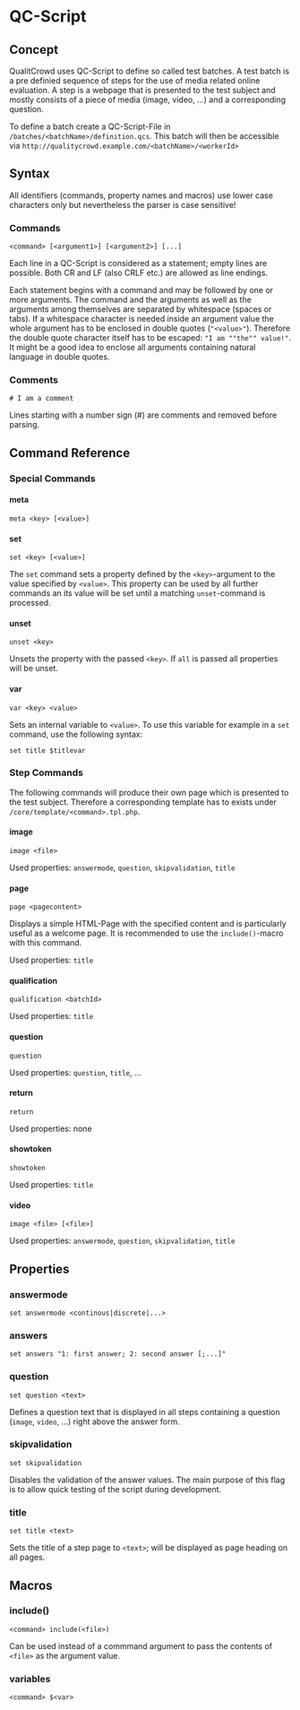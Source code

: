 # QC-Script

## Concept
QualitCrowd uses QC-Script to define so called test batches. A test batch is a pre definied sequence of steps for the use of media related online evaluation. A step is a webpage that is presented to the test subject and mostly consists of a piece of media (image, video, ...) and a corresponding question.

To define a batch create a QC-Script-File in `/batches/<batchName>/definition.qcs`. This batch will then be accessible via `http://qualitycrowd.example.com/<batchName>/<workerId>`

## Syntax

All identifiers (commands, property names and macros) use lower case characters only but nevertheless the parser is case sensitive!

### Commands
	<command> [<argument1>] [<argument2>] [...]
Each line in a QC-Script is considered as a statement; empty lines are possible. Both CR and LF (also CRLF etc.) are allowed as line endings.

Each statement begins with a command and may be followed by one or more arguments. The command and the arguments as well as the arguments among themselves are separated by whitespace (spaces or tabs). If a whitespace character is needed inside an argument value the whole argument has to be enclosed in double quotes (`"<value>"`). Therefore the double quote character itself has to be escaped: `"I am ""the"" value!"`. It might be a good idea to enclose all arguments containing natural language in double quotes.

### Comments
	# I am a comment
Lines starting with a number sign (#) are comments and removed before parsing.

## Command Reference

### Special Commands

#### meta
	meta <key> [<value>]

#### set
	set <key> [<value>]
The `set` command sets a property defined by the `<key>`-argument to the value specified by `<value>`. This property can be used by all further commands an its value will be set until a matching `unset`-command is processed.

#### unset
	unset <key>
Unsets the property with the passed `<key>`. If `all` is passed all properties will be unset.

#### var
	var <key> <value>
Sets an internal variable to `<value>`. To use this variable for example in a `set` command, use the following syntax:

	set title $titlevar

### Step Commands

The following commands will produce their own page which is presented to the test subject. Therefore a corresponding template has to exists under `/core/template/<command>.tpl.php`.

#### image
	image <file>

Used properties: `answermode`, `question`, `skipvalidation`, `title`

#### page
	page <pagecontent>
Displays a simple HTML-Page with the specified content and is particularly useful as a welcome page. It is recommended to use the `include()`-macro with this command.

Used properties: `title`

#### qualification
	qualification <batchId>

Used properties: `title`

#### question
	question

Used properties: `question`, `title`, ...

#### return
	return

Used properties: none

#### showtoken
	showtoken

Used properties: `title`

#### video
	image <file> [<file>]

Used properties: `answermode`, `question`, `skipvalidation`, `title`

## Properties

### answermode
	set answermode <continous|discrete|...>

### answers
	set answers "1: first answer; 2: second answer [;...]"

### question
	set question <text>
Defines a question text that is displayed in all steps containing a question (`image`, `video`, ...) right above the answer form.

### skipvalidation
	set skipvalidation
Disables the validation of the answer values. The main purpose of this flag is to allow quick testing of the script during development.

### title
	set title <text>
Sets the title of a step page to `<text>`; will be displayed as page heading on all pages.

## Macros

### include()
	<command> include(<file>)
Can be used instead of a commmand argument to pass the contents of `<file>` as the argument value.

### variables
	<command> $<var>
